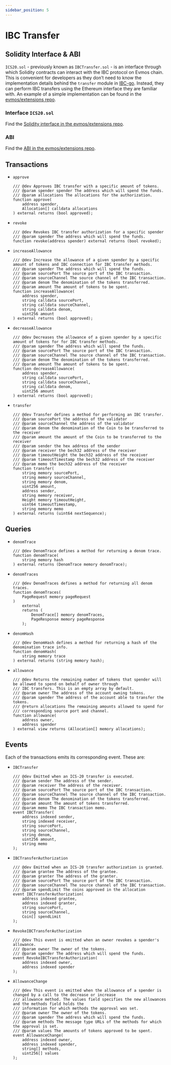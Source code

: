 ```yaml
---
sidebar_position: 5
---
```


# IBC Transfer

## Solidity Interface & ABI

`ICS20.sol` - previously known as `IBCTransfer.sol` - is an interface through which Solidity contracts can interact
with the IBC protocol on Evmos chain.
This is convenient for developers as they don’t need to know the implementation details behind the `transfer` module in [IBC-go](https://ibc.cosmos.network/).
Instead, they can perform IBC transfers using the Ethereum interface they are familiar with.
An example of a simple implementation can be found in the [evmos/extensions repo](https://github.com/evmos/extensions/tree/main/examples/simple-ibc-transfer).

### Interface `ICS20.sol`

Find the [Solidity interface in the evmos/extensions repo](https://github.com/evmos/extensions/blob/main/precompiles/stateful/ICS20.sol).

### ABI

Find the [ABI in the evmos/extensions repo](https://github.com/evmos/extensions/blob/main/precompiles/abi/ics20.json).

## Transactions

- `approve`

    ```solidity
    /// @dev Approves IBC transfer with a specific amount of tokens.
    /// @param spender spender The address which will spend the funds.
    /// @param allocations The allocations for the authorization.
    function approve(
        address spender,
        Allocation[] calldata allocations
    ) external returns (bool approved);
    ```

- `revoke`

    ```solidity
    /// @dev Revokes IBC transfer authorization for a specific spender
    /// @param spender The address which will spend the funds.
    function revoke(address spender) external returns (bool revoked);
    ```

- `increaseAllowance`
  
    ```solidity
    /// @dev Increase the allowance of a given spender by a specific amount of tokens and IBC connection for IBC transfer methods.
    /// @param spender The address which will spend the funds.
    /// @param sourcePort The source port of the IBC transaction.
    /// @param sourceChannel The source channel of the IBC transaction.
    /// @param denom The denomination of the tokens transferred.
    /// @param amount The amount of tokens to be spent.
    function increaseAllowance(
        address spender,
        string calldata sourcePort,
        string calldata sourceChannel,
        string calldata denom,
        uint256 amount
    ) external returns (bool approved);
    ```

- `decreaseAllowance`
  
    ```solidity
    /// @dev Decreases the allowance of a given spender by a specific amount of tokens for for IBC transfer methods.
    /// @param spender The address which will spend the funds.
    /// @param sourcePort The source port of the IBC transaction.
    /// @param sourceChannel The source channel of the IBC transaction.
    /// @param denom The denomination of the tokens transferred.
    /// @param amount The amount of tokens to be spent.
    function decreaseAllowance(
        address spender,
        string calldata sourcePort,
        string calldata sourceChannel,
        string calldata denom,
        uint256 amount
    ) external returns (bool approved);
    ```

- `transfer`
  
    ```solidity
    /// @dev Transfer defines a method for performing an IBC transfer.
    /// @param sourcePort the address of the validator
    /// @param sourceChannel the address of the validator
    /// @param denom the denomination of the Coin to be transferred to the receiver
    /// @param amount the amount of the Coin to be transferred to the receiver
    /// @param sender the hex address of the sender
    /// @param receiver the bech32 address of the receiver
    /// @param timeoutHeight the bech32 address of the receiver
    /// @param timeoutTimestamp the bech32 address of the receiver
    /// @param memo the bech32 address of the receiver
    function transfer(
        string memory sourcePort,
        string memory sourceChannel,
        string memory denom,
        uint256 amount,
        address sender,
        string memory receiver,
        Height memory timeoutHeight,
        uint64 timeoutTimestamp,
        string memory memo
    ) external returns (uint64 nextSequence);
    ```

## Queries

- `denomTrace`
  
    ```solidity
    /// @dev DenomTrace defines a method for returning a denom trace.
    function denomTrace(
        string memory hash
    ) external returns (DenomTrace memory denomTrace);
    ```

- `denomTraces`
  
    ```solidity
    /// @dev DenomTraces defines a method for returning all denom traces.
    function denomTraces(
        PageRequest memory pageRequest
    )
        external
        returns (
            DenomTrace[] memory denomTraces,
            PageResponse memory pageResponse
        );
    ```

- `denomHash`
  
    ```solidity
    /// @dev DenomHash defines a method for returning a hash of the denomination trace info.
    function denomHash(
        string memory trace
    ) external returns (string memory hash);
    ```

- `allowance`
  
    ```solidity
    /// @dev Returns the remaining number of tokens that spender will be allowed to spend on behalf of owner through
    /// IBC transfers. This is an empty array by default.
    /// @param owner The address of the account owning tokens.
    /// @param spender The address of the account able to transfer the tokens.
    /// @return allocations The remaining amounts allowed to spend for
    /// corresponding source port and channel.
    function allowance(
        address owner,
        address spender
    ) external view returns (Allocation[] memory allocations);
    ```

## Events

Each of the transactions emits its corresponding event. These are:

- `IBCTransfer`

    ```solidity
    /// @dev Emitted when an ICS-20 transfer is executed.
    /// @param sender The address of the sender.
    /// @param receiver The address of the receiver.
    /// @param sourcePort The source port of the IBC transaction.
    /// @param sourceChannel The source channel of the IBC transaction.
    /// @param denom The denomination of the tokens transferred.
    /// @param amount The amount of tokens transferred.
    /// @param memo The IBC transaction memo.
    event IBCTransfer(
        address indexed sender,
        string indexed receiver,
        string sourcePort,
        string sourceChannel,
        string denom,
        uint256 amount,
        string memo
    );
    ```

- `IBCTransferAuthorization`

    ```solidity
    /// @dev Emitted when an ICS-20 transfer authorization is granted.
    /// @param grantee The address of the grantee.
    /// @param granter The address of the granter.
    /// @param sourcePort The source port of the IBC transaction.
    /// @param sourceChannel The source channel of the IBC transaction.
    /// @param spendLimit The coins approved in the allocation
    event IBCTransferAuthorization(
        address indexed grantee,
        address indexed granter,
        string sourcePort,
        string sourceChannel,
        Coin[] spendLimit
    );
    ```

- `RevokeIBCTransferAuthorization`

    ```solidity
    /// @dev This event is emitted when an owner revokes a spender's allowance.
    /// @param owner The owner of the tokens.
    /// @param spender The address which will spend the funds.
    event RevokeIBCTransferAuthorization(
        address indexed owner,
        address indexed spender
    );
    ```

- `AllowanceChange`

    ```solidity
    /// @dev This event is emitted when the allowance of a spender is changed by a call to the decrease or increase
    /// allowance method. The values field specifies the new allowances and the methods field holds the
    /// information for which methods the approval was set.
    /// @param owner The owner of the tokens.
    /// @param spender The address which will spend the funds.
    /// @param methods The message type URLs of the methods for which the approval is set.
    /// @param values The amounts of tokens approved to be spent.
    event AllowanceChange(
        address indexed owner,
        address indexed spender,
        string[] methods,
        uint256[] values
    );
    ```
